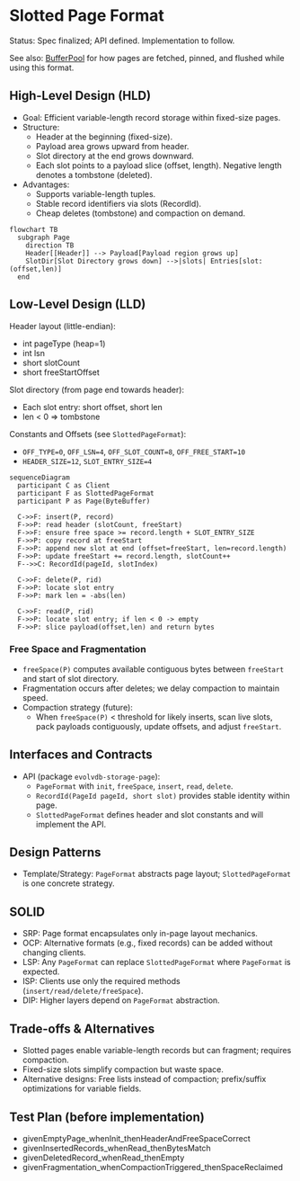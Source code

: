 # Slotted Page Format

Status: Spec finalized; API defined. Implementation to follow.

See also: [BufferPool](./buffer-pool.md) for how pages are fetched, pinned, and flushed while using this format.

## High-Level Design (HLD)

- Goal: Efficient variable-length record storage within fixed-size pages.
- Structure:
  - Header at the beginning (fixed-size).
  - Payload area grows upward from header.
  - Slot directory at the end grows downward.
  - Each slot points to a payload slice (offset, length). Negative length denotes a tombstone (deleted).
- Advantages:
  - Supports variable-length tuples.
  - Stable record identifiers via slots (RecordId).
  - Cheap deletes (tombstone) and compaction on demand.

```mermaid
flowchart TB
  subgraph Page
    direction TB
    Header[[Header]] --> Payload[Payload region grows up]
    SlotDir[Slot Directory grows down] -->|slots| Entries[slot: (offset,len)]
  end
```

## Low-Level Design (LLD)

Header layout (little-endian):
- int pageType (heap=1)
- int lsn
- short slotCount
- short freeStartOffset

Slot directory (from page end towards header):
- Each slot entry: short offset, short len
- len < 0 => tombstone

Constants and Offsets (see `SlottedPageFormat`):
- `OFF_TYPE=0`, `OFF_LSN=4`, `OFF_SLOT_COUNT=8`, `OFF_FREE_START=10`
- `HEADER_SIZE=12`, `SLOT_ENTRY_SIZE=4`

```mermaid
sequenceDiagram
  participant C as Client
  participant F as SlottedPageFormat
  participant P as Page(ByteBuffer)

  C->>F: insert(P, record)
  F->>P: read header (slotCount, freeStart)
  F->>F: ensure free space >= record.length + SLOT_ENTRY_SIZE
  F->>P: copy record at freeStart
  F->>P: append new slot at end (offset=freeStart, len=record.length)
  F->>P: update freeStart += record.length, slotCount++
  F-->>C: RecordId(pageId, slotIndex)

  C->>F: delete(P, rid)
  F->>P: locate slot entry
  F->>P: mark len = -abs(len)

  C->>F: read(P, rid)
  F->>P: locate slot entry; if len < 0 -> empty
  F->>P: slice payload(offset,len) and return bytes
```

### Free Space and Fragmentation

- `freeSpace(P)` computes available contiguous bytes between `freeStart` and start of slot directory.
- Fragmentation occurs after deletes; we delay compaction to maintain speed.
- Compaction strategy (future):
  - When `freeSpace(P)` < threshold for likely inserts, scan live slots, pack payloads contiguously, update offsets, and adjust `freeStart`.

## Interfaces and Contracts

- API (package `evolvdb-storage-page`):
  - `PageFormat` with `init`, `freeSpace`, `insert`, `read`, `delete`.
  - `RecordId(PageId pageId, short slot)` provides stable identity within page.
  - `SlottedPageFormat` defines header and slot constants and will implement the API.

## Design Patterns

- Template/Strategy: `PageFormat` abstracts page layout; `SlottedPageFormat` is one concrete strategy.

## SOLID

- SRP: Page format encapsulates only in-page layout mechanics.
- OCP: Alternative formats (e.g., fixed records) can be added without changing clients.
- LSP: Any `PageFormat` can replace `SlottedPageFormat` where `PageFormat` is expected.
- ISP: Clients use only the required methods (`insert/read/delete/freeSpace`).
- DIP: Higher layers depend on `PageFormat` abstraction.

## Trade-offs & Alternatives

- Slotted pages enable variable-length records but can fragment; requires compaction.
- Fixed-size slots simplify compaction but waste space.
- Alternative designs: Free lists instead of compaction; prefix/suffix optimizations for variable fields.

## Test Plan (before implementation)

- givenEmptyPage_whenInit_thenHeaderAndFreeSpaceCorrect
- givenInsertedRecords_whenRead_thenBytesMatch
- givenDeletedRecord_whenRead_thenEmpty
- givenFragmentation_whenCompactionTriggered_thenSpaceReclaimed
